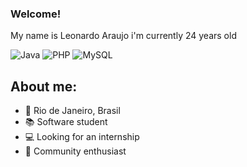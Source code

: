 ### Welcome!

My name is Leonardo Araujo i'm currently 24 years old

![Java](https://img.shields.io/badge/java-%23ED8B00.svg?style=for-the-badge&logo=java&logoColor=white)
![PHP](https://img.shields.io/badge/php-%23777BB4.svg?style=for-the-badge&logo=php&logoColor=white)
![MySQL](https://img.shields.io/badge/mysql-%2300f.svg?style=for-the-badge&logo=mysql&logoColor=white)

## About me:

- 📍 Rio de Janeiro, Brasil
- 📚 Software student
- 💻 Looking for an internship
- 💜 Community enthusiast
